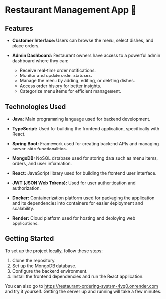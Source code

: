 # Restaurant Management App 🍣

## Features

- **Customer Interface:** Users can browse the menu, select dishes, and place orders.
  
- **Admin Dashboard:** Restaurant owners have access to a powerful admin dashboard where they can:
  - Receive real-time order notifications.
  - Monitor and update order statuses.
  - Manage the menu by adding, editing, or deleting dishes.
  - Access order history for better insights.
  - Categorize menu items for efficient management.

## Technologies Used

- **Java:** Main programming language used for backend development.
  
- **TypeScript:** Used for building the frontend application, specifically with React.
  
- **Spring Boot:** Framework used for creating backend APIs and managing server-side functionalities.

- **MongoDB:** NoSQL database used for storing data such as menu items, orders, and user information.

- **React:** JavaScript library used for building the frontend user interface.

- **JWT (JSON Web Tokens):** Used for user authentication and authorization.
  
- **Docker:** Containerization platform used for packaging the application and its dependencies into containers for easier deployment and scalability.

- **Render:** Cloud platform used for hosting and deploying web applications.

## Getting Started
To set up the project locally, follow these steps:

1. Clone the repository.
2. Set up the MongoDB database.
3. Configure the backend environment.
4. Install the frontend dependencies and run the React application.

You can also go to https://restaurant-ordering-system-4vq0.onrender.com and try it yourself. Getting the server up and running will take a few minutes.

